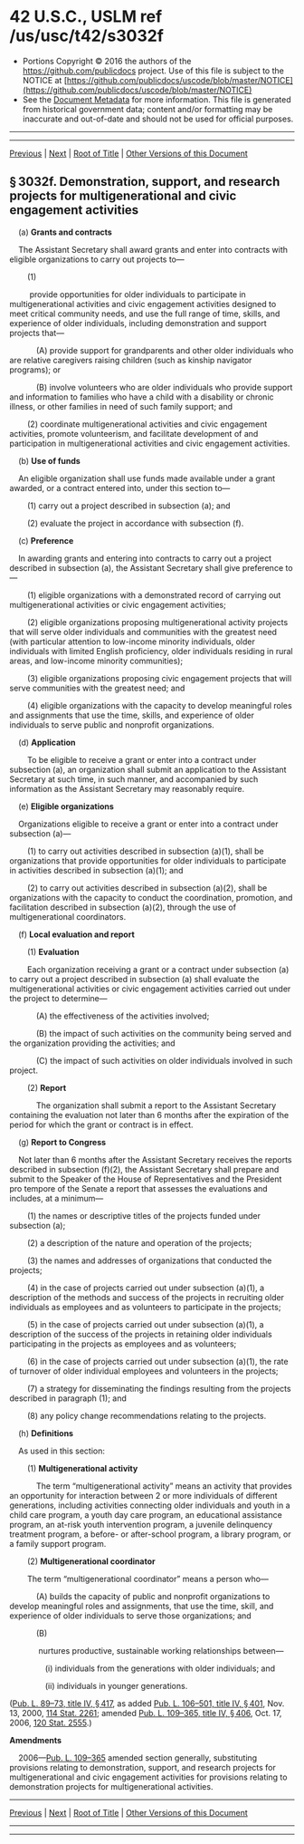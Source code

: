 ---
---

# 42 U.S.C., USLM ref /us/usc/t42/s3032f

* Portions Copyright © 2016 the authors of the https://github.com/publicdocs project.
  Use of this file is subject to the NOTICE at [https://github.com/publicdocs/uscode/blob/master/NOTICE](https://github.com/publicdocs/uscode/blob/master/NOTICE)
* See the [Document Metadata](././../../../../../..//README.md) for more information.
  This file is generated from historical government data; content and/or formatting may be inaccurate and out-of-date and should not be used for official purposes.

----------
----------

[Previous](./../../../../../..//us/usc/t42/ch35/schIV/ptA/m__us_usc_t42_s3032e.md) | [Next](./../../../../../..//us/usc/t42/ch35/schIV/ptA/m__us_usc_t42_s3032g.md) | [Root of Title](./../../../../../../) | [Other Versions of this Document](https://publicdocs.github.io/go/links?ns=uslm&ref=%2Fus%2Fusc%2Ft42%2Fs3032f)

## § 3032f. Demonstration, support, and research projects for multigenerational and civic engagement activities

    (a) __Grants and contracts__ 

    The Assistant Secretary shall award grants and enter into contracts with eligible organizations to carry out projects to—

        (1)

         provide opportunities for older individuals to participate in multigenerational activities and civic engagement activities designed to meet critical community needs, and use the full range of time, skills, and experience of older individuals, including demonstration and support projects that—

            (A) provide support for grandparents and other older individuals who are relative caregivers raising children (such as kinship navigator programs); or

            (B) involve volunteers who are older individuals who provide support and information to families who have a child with a disability or chronic illness, or other families in need of such family support; and

        (2) coordinate multigenerational activities and civic engagement activities, promote volunteerism, and facilitate development of and participation in multigenerational activities and civic engagement activities.

    (b) __Use of funds__ 

    An eligible organization shall use funds made available under a grant awarded, or a contract entered into, under this section to—

        (1) carry out a project described in subsection (a); and

        (2) evaluate the project in accordance with subsection (f).

    (c) __Preference__ 

    In awarding grants and entering into contracts to carry out a project described in subsection (a), the Assistant Secretary shall give preference to—

        (1) eligible organizations with a demonstrated record of carrying out multigenerational activities or civic engagement activities;

        (2) eligible organizations proposing multigenerational activity projects that will serve older individuals and communities with the greatest need (with particular attention to low-income minority individuals, older individuals with limited English proficiency, older individuals residing in rural areas, and low-income minority communities);

        (3) eligible organizations proposing civic engagement projects that will serve communities with the greatest need; and

        (4) eligible organizations with the capacity to develop meaningful roles and assignments that use the time, skills, and experience of older individuals to serve public and nonprofit organizations.

    (d) __Application__ 

        To be eligible to receive a grant or enter into a contract under subsection (a), an organization shall submit an application to the Assistant Secretary at such time, in such manner, and accompanied by such information as the Assistant Secretary may reasonably require.

    (e) __Eligible organizations__ 

    Organizations eligible to receive a grant or enter into a contract under subsection (a)—

        (1) to carry out activities described in subsection (a)(1), shall be organizations that provide opportunities for older individuals to participate in activities described in subsection (a)(1); and

        (2) to carry out activities described in subsection (a)(2), shall be organizations with the capacity to conduct the coordination, promotion, and facilitation described in subsection (a)(2), through the use of multigenerational coordinators.

    (f) __Local evaluation and report__ 

        (1) __Evaluation__ 

        Each organization receiving a grant or a contract under subsection (a) to carry out a project described in subsection (a) shall evaluate the multigenerational activities or civic engagement activities carried out under the project to determine—

            (A) the effectiveness of the activities involved;

            (B) the impact of such activities on the community being served and the organization providing the activities; and

            (C) the impact of such activities on older individuals involved in such project.

        (2) __Report__ 

            The organization shall submit a report to the Assistant Secretary containing the evaluation not later than 6 months after the expiration of the period for which the grant or contract is in effect.

    (g) __Report to Congress__ 

    Not later than 6 months after the Assistant Secretary receives the reports described in subsection (f)(2), the Assistant Secretary shall prepare and submit to the Speaker of the House of Representatives and the President pro tempore of the Senate a report that assesses the evaluations and includes, at a minimum—

        (1) the names or descriptive titles of the projects funded under subsection (a);

        (2) a description of the nature and operation of the projects;

        (3) the names and addresses of organizations that conducted the projects;

        (4) in the case of projects carried out under subsection (a)(1), a description of the methods and success of the projects in recruiting older individuals as employees and as volunteers to participate in the projects;

        (5) in the case of projects carried out under subsection (a)(1), a description of the success of the projects in retaining older individuals participating in the projects as employees and as volunteers;

        (6) in the case of projects carried out under subsection (a)(1), the rate of turnover of older individual employees and volunteers in the projects;

        (7) a strategy for disseminating the findings resulting from the projects described in paragraph (1); and

        (8) any policy change recommendations relating to the projects.

    (h) __Definitions__ 

    As used in this section:

        (1) __Multigenerational activity__ 

            The term “multigenerational activity” means an activity that provides an opportunity for interaction between 2 or more individuals of different generations, including activities connecting older individuals and youth in a child care program, a youth day care program, an educational assistance program, an at-risk youth intervention program, a juvenile delinquency treatment program, a before- or after-school program, a library program, or a family support program.

        (2) __Multigenerational coordinator__ 

        The term “multigenerational coordinator” means a person who—

            (A) builds the capacity of public and nonprofit organizations to develop meaningful roles and assignments, that use the time, skill, and experience of older individuals to serve those organizations; and

            (B)

             nurtures productive, sustainable working relationships between—

                (i) individuals from the generations with older individuals; and

                (ii) individuals in younger generations.

([Pub. L. 89–73, title IV, § 417][/us/pl/89/73/s417], as added [Pub. L. 106–501, title IV, § 401][/us/pl/106/501/s401], Nov. 13, 2000, [114 Stat. 2261][/us/stat/114/2261]; amended [Pub. L. 109–365, title IV, § 406][/us/pl/109/365/s406], Oct. 17, 2006, [120 Stat. 2555][/us/stat/120/2555].)

 __Amendments__ 

    2006—[Pub. L. 109–365][/us/pl/109/365] amended section generally, substituting provisions relating to demonstration, support, and research projects for multigenerational and civic engagement activities for provisions relating to demonstration projects for multigenerational activities.

----------

[Previous](./../../../../../..//us/usc/t42/ch35/schIV/ptA/m__us_usc_t42_s3032e.md) | [Next](./../../../../../..//us/usc/t42/ch35/schIV/ptA/m__us_usc_t42_s3032g.md) | [Root of Title](./../../../../../../) | [Other Versions of this Document](https://publicdocs.github.io/go/links?ns=uslm&ref=%2Fus%2Fusc%2Ft42%2Fs3032f)

----------
----------

[/us/pl/89/73/s417]: https://publicdocs.github.io/go/links?ns=uslm&ref=%2Fus%2Fpl%2F89%2F73%2Fs417
[/us/pl/106/501/s401]: https://publicdocs.github.io/go/links?ns=uslm&ref=%2Fus%2Fpl%2F106%2F501%2Fs401
[/us/stat/114/2261]: https://publicdocs.github.io/go/links?ns=uslm&ref=%2Fus%2Fstat%2F114%2F2261
[/us/pl/109/365/s406]: https://publicdocs.github.io/go/links?ns=uslm&ref=%2Fus%2Fpl%2F109%2F365%2Fs406
[/us/stat/120/2555]: https://publicdocs.github.io/go/links?ns=uslm&ref=%2Fus%2Fstat%2F120%2F2555
[/us/pl/109/365]: https://publicdocs.github.io/go/links?ns=uslm&ref=%2Fus%2Fpl%2F109%2F365


